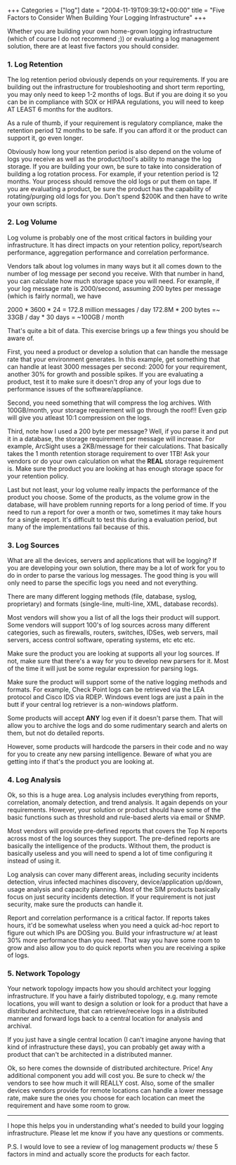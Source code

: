 +++
Categories = ["log"]
date = "2004-11-19T09:39:12+00:00"
title = "Five Factors to Consider When Building Your Logging Infrastructure"
+++


Whether you are building your own home-grown logging infrastructure (which of course I do not recommend ;)) or evaluating a log management solution, there are at least five factors you should consider.



### 1. Log Retention



The log retention period obviously depends on your requirements. If you are building out the infrastructure for troubleshooting and short term reporting, you may only need to keep 1-2 months of logs. But if you are doing it so you can be in compliance with SOX or HIPAA regulations, you will need to keep AT LEAST 6 months for the auditors.

As a rule of thumb, if your requirement is regulatory compliance, make the retention period 12 months to be safe. If you can afford it or the product can support it, go even longer. 

Obviously how long your retention period is also depend on the volume of logs you receive as well as the product/tool's ability to manage the log storage. If you are building your own, be sure to take into consideration of building a log rotation process. For example, if your retention period is 12 months. Your process should remove the old logs or put them on tape. If you are evaluating a product, be sure the product has the capability of rotating/purging old logs for you. Don't spend $200K and then have to write your own scripts.



### 2. Log Volume



Log volume is probably one of the most critical factors in building your infrastructure. It has direct impacts on your retention policy, report/search performance, aggregation performance and correlation performance.

Vendors talk about log volumes in many ways but it all comes down to the number of log message per second you receive. With that number in hand, you can calculate how much storage space you will need. For example, if your log message rate is 2000/second, assuming 200 bytes per message (which is fairly normal), we have

2000 * 3600 * 24 = 172.8 million messages / day 
172.8M * 200 bytes =~ 33GB / day * 30 days = ~100GB / month

That's quite a bit of data. This exercise brings up a few things you should be aware of.

First, you need a product or develop a solution that can handle the message rate that your environment generates. In this example, get something that can handle at least 3000 messages per second: 2000 for your requirement, another 30% for growth and possible spikes. If you are evaluating a product, test it to make sure it doesn't drop any of your logs due to performance issues of the software/appliance.

Second, you need something that will compress the log archives. With 100GB/month, your storage requirement will go through the roof!! Even gzip will give you atleast 10:1 compression on the logs. 

Third, note how I used a 200 byte per message? Well, if you parse it and put it in a database, the storage requirement per message will increase. For example, ArcSight uses a 2KB/message for their calculations. That basically takes the 1 month retention storage requirement to over 1TB! Ask your vendors or do your own calculation on what the **REAL** storage requirement is. Make sure the product you are looking at has enough storage space for your retention policy. 

Last but not least, your log volume really impacts the performance of the product you choose. Some of the products, as the volume grow in the database, will have problem running reports for a long period of time. If you need to run a report for over a month or two, sometimes it may take hours for a single report. It's difficult to test this during a evaluation period, but many of the implementations fail because of this.



### 3. Log Sources



What are all the devices, servers and applications that will be logging? If you are developing your own solution, there may be a lot of work for you to do in order to parse the various log messages. The good thing is you will only need to parse the specific logs you need and not everything.

There are many different logging methods (file, database, syslog, proprietary) and formats (single-line, multi-line, XML, database records).

Most vendors will show you a list of all the logs their product will support. Some vendors will support 100's of log sources across many different categories, such as firewalls, routers, switches, IDSes, web servers, mail servers, access control software, operating systems, etc etc etc.

Make sure the product you are looking at supports all your log sources. If not, make sure that there's a way for you to develop new parsers for it. Most of the time it will just be some regular expression for parsing logs.

Make sure the product will support some of the native logging methods and formats. For example, Check Point logs can be retrieved via the LEA protocol and Cisco IDS via RDEP. Windows event logs are just a pain in the butt if your central log retriever is a non-windows platform. 

Some products will accept **ANY** log even if it doesn't parse them. That will allow you to archive the logs and do some rudimentary search and alerts on them, but not do detailed reports.

However, some products will hardcode the parsers in their code and no way for you to create any new parsing intelligence. Beware of what you are getting into if that's the product you are looking at.



### 4. Log Analysis



Ok, so this is a huge area. Log analysis includes everything from reports, correlation, anomaly detection, and trend analysis. It again depends on your requirements. However, your solution or product should have some of the basic functions such as threshold and rule-based alerts via email or SNMP.

Most vendors will provide pre-defined reports that covers the Top N reports across most of the log sources they support. The pre-defined reports are basically the intelligence of the products. Without them, the product is basically useless and you will need to spend a lot of time configuring it instead of using it.

Log analysis can cover many different areas, including security incidents detection, virus infected machines discovery, device/application up/down, usage analysis and capacity planning. Most of the SIM products basically focus on just security incidents detection. If your requirement is not just security, make sure the products can handle it.

Report and correlation performance is a critical factor. If reports takes hours, it'd be somewhat useless when you need a quick ad-hoc report to figure out which IPs are DOSing you. Build your infrastructure w/ at least 30% more performance than you need. That way you have some room to grow and also allow you to do quick reports when you are receiving a spike of logs.



### 5. Network Topology



Your network topology impacts how you should architect your logging infrastructure. If you have a fairly distributed topology, e.g. many remote locations, you will want to design a solution or look for a product that have a distributed architecture, that can retrieve/receive logs in a distributed manner and forward logs back to a central location for analysis and archival.

If you just have a single central location (I can't imagine anyone having that kind of infrastructure these days), you can probably get away with a product that can't be architected in a distributed manner.

Ok, so here comes the downside of distributed architecture. Price! Any additional component you add will cost you. Be sure to check w/ the vendors to see how much it will REALLY cost. Also, some of the smaller devices vendors provide for remote locations can handle a lower message rate, make sure the ones you choose for each location can meet the requirement and have some room to grow.

---

I hope this helps you in understanding what's needed to build your logging infrastructure. Please let me know if you have any questions or comments.

P.S. I would love to see a review of log management products w/ these 5 factors in mind and actually score the products for each factor. 
